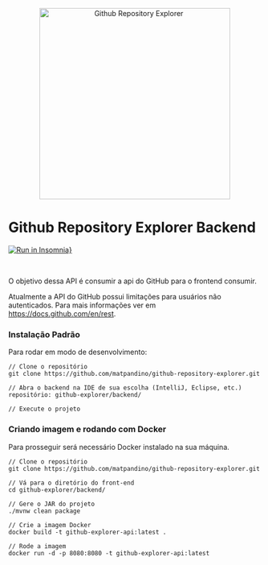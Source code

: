 <p align="center">
  <a>
    <img alt="Github Repository Explorer" title="Github Repository Explorer" src=".github/logo.svg" width="380">
  </a>
</p>

# Github Repository Explorer Backend 

[![Run in Insomnia}](https://insomnia.rest/images/run.svg)](https://insomnia.rest/run/?label=Github%20Explorer%20Api&uri=https%3A%2F%2Fgithub.com%2Fmatpandino%2Fgithub-repository-explorer%2Ftree%2Fmaster%2Fbackend%2F.github%2FInsomnia_github-repository-explorer.json)

<br>

O objetivo dessa API é consumir a api do GitHub para o frontend consumir.

Atualmente a API do GitHub possui limitações para usuários não autenticados. Para mais informações ver em https://docs.github.com/en/rest.

### Instalação Padrão

Para rodar em modo de desenvolvimento:

```
// Clone o repositório
git clone https://github.com/matpandino/github-repository-explorer.git

// Abra o backend na IDE de sua escolha (IntelliJ, Eclipse, etc.) 
repositório: github-explorer/backend/

// Execute o projeto
```

### Criando imagem e rodando com Docker

Para prosseguir será necessário Docker instalado na sua máquina.

```
// Clone o repositório
git clone https://github.com/matpandino/github-repository-explorer.git

// Vá para o diretório do front-end
cd github-explorer/backend/

// Gere o JAR do projeto
./mvnw clean package

// Crie a imagem Docker
docker build -t github-explorer-api:latest .

// Rode a imagem
docker run -d -p 8080:8080 -t github-explorer-api:latest
```
